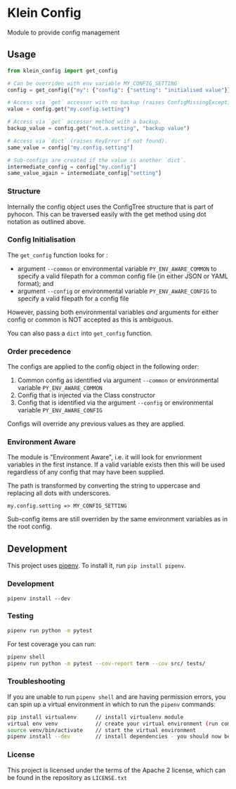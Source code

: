 # Klein Config

Module to provide config management

## Usage

```python
from klein_config import get_config

# Can be overriden with env variable MY_CONFIG_SETTING
config = get_config({"my": {"config": {"setting": "initialised value"}})

# Access via `get` accessor with no backup (raises ConfigMissingException if not found).
value = config.get("my.config.setting")

# Access via `get` accessor method with a backup.
backup_value = config.get("not.a.setting", "backup value")

# Access via `dict` (raises KeyError if not found).
same_value = config["my.config.setting"]

# Sub-configs are created if the value is another `dict`.
intermediate_config = config["my.config"]
same_value_again = intermediate_config["setting"]
```

### Structure
Internally the config object uses the ConfigTree structure that is part of pyhocon. This can be traversed easily with the get method using dot notation as outlined above.

### Config Initialisation
The `get_config` function looks for :
- argument `--common` or environmental variable `PY_ENV_AWARE_COMMON` to specify a valid filepath for a common config file (in either JSON or YAML format); and
- argument `--config` or environmental variable `PY_ENV_AWARE_CONFIG` to specify a valid filepath for a config file 

However, passing both environmental variables _and_ arguments for either config or common is NOT accepted as this is ambiguous.

You can also pass a `dict` into `get_config` function.

### Order precedence
The configs are applied to the config object in the following order: 

1. Common config as identified via argument `--common` or environmental variable `PY_ENV_AWARE_COMMON`
2. Config that is injected via the Class constructor
3. Config that is identified via the argument `--config` or environmental variable `PY_ENV_AWARE_CONFIG`


Configs will override any previous values as they are applied.

### Environment Aware
The module is "Environment Aware", i.e. it will look for envrionment variables in the first instance. If a valid variable exists then this will be used regardless of any config that may have been supplied.

The path is transformed by converting the string to uppercase and replacing all dots with underscores.

```
my.config.setting => MY_CONFIG_SETTING
```

Sub-config items are still overriden by the same environment variables as in the root config.

## Development
This project uses [pipenv](https://github.com/pypa/pipenv). To install it, run `pip install pipenv`.

### Development
```
pipenv install --dev
```

### Testing
```bash
pipenv run python -m pytest
```
For test coverage you can run:
```bash
pipenv shell
pipenv run python -m pytest --cov-report term --cov src/ tests/
```

### Troubleshooting

If you are unable to run `pipenv shell` and are having permission errors, you can spin up a virtual environment in which to run 
the `pipenv` commands:

```bash
pip install virtualenv      // install virtualenv module
virtual env venv            // create your virtual environment (run command from project root directory)
source venv/bin/activate    // start the virtual environment
pipenv install --dev        // install dependencies - you should now be able to run the tests with the above commands
```


### License
This project is licensed under the terms of the Apache 2 license, which can be found in the repository as `LICENSE.txt`
